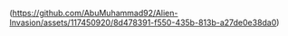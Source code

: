 (https://github.com/AbuMuhammad92/Alien-Invasion/assets/117450920/8d478391-f550-435b-813b-a27de0e38da0)
